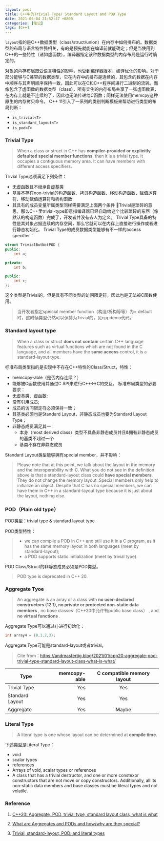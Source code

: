 ```yaml
---
layout: post
title: C++中的Trivial Type/ Standard Layout and POD Type
date: 2021-06-04 21:52:47 +0800
categories: [笔记]
tags: [C++]
---
```


`layout`指的是C++数据类型（class/struct/union）在内存中如何排布的。数据类型的布局与语言特性强相关，有的是预先就能在编译前就能确定；但是当使用到C++的一些特性（诸如虚函数），编译器指定该种数据类型的内存布局是运行时确定的。

对象的内存布局既受语言特性的影响，也受到编译器版本、编译优化的影响。对于部分能够与C兼容的数据类型，它在内存中的排布是连续的，其包含的数据在内存中顺序与其声明顺序保持一致，因此可以在C和C++程序间进行二进制的流转。而像包含了虚函数的数据类型（class），所有实例的内存布局共享了一张虚函数表，在内存上就是不连续的了，因此也无法传递给C函数；同样无法使用memcpy这种原生的内存拷贝命令。
C++ 11引入了一系列的类别判断模板来帮助进行类型的布局判断：
- `is_trivial<T>`
- `is_standard_layout<T>`
- `is_pod<T>`

### Trivial Type
> When a class or struct in C++ has **compiler-provided or explicitly defaulted special member functions**, then it is a trivial type. It occupies a contiguous memory area. It can have members with different access specifiers.

Trivial Type必须满足下列条件：
- 无虚函数且不继承自虚基类
- 基类不存在non-trivial的构造函数、拷贝构造函数、移动构造函数、赋值运算符、移动赋值运算符和析构函数
- 其具有的成员变量所属类型同样需要满足上面两个条件
Trivial是琐碎的意思，那么C++里trivial-type即意指编译器已经自动给这个比较琐碎的东西（像默认的构造函数）完成了，开发者并没有去人为定义。
Trivial Type具备的特性是其对象占据连续的内存空间，那么它就可以在内存上直接进行操作或者进行静态初始化。
Trivial Type的成员数据类型能够有不一样的access specifier：

```cpp
struct TrivialButNotPOD {
public:
    int a;

private:
    int b;

public:
    int c;
};
```
这个类型是Trivial的，但是具有不同类型的访问限定符，因此也是无法被C函数使用。

> 当开发者指定speicial member function（构造/析构等等）为= default时，这时候类型仍然可以保持为Trivial的，见cppdemo代码。

### Standard layout type

> When a class or struct **does not contain** certain C++ language features such as virtual functions which are not found in the C language, and all members have the **same access** control, it is a standard-layout type.

标准布局类型指的是实现中不存在C++特性的Class/Struct，特性：
- memcopy-able（是否内存连续？）
- 能够被C函数使用并通过C API来进行C++<->C的交互。
标准布局类型的必要要求：
- 无虚基类、虚函数;
- 没有引用成员;
- 成员的访问限定符必须保持一致；
- 其基类必须也是Standard Layout、非静态成员也要为Standard Layout Type；
- 非静态成员满足其一：
  - 本身（most derived class）类型不具备非静态成员并且&拥有非静态成员的基类不超过一个
  - 基类不存在非静态成员

Standard Layout类型能够拥有special member，并不影响：

> Please note that at this point, we talk about the layout in the memory and the interoperability with C. What you do not see in the definition above is that a standard-layout class could **have special members**. They do not change the memory layout. Special members only help to initialize an object. Despite that C has no special members, we can have them in C++ in a standard-layout type because it is just about the layout, nothing else.

### POD（Plain old type）

POD类型：trivial type & standard layout type

POD类型特性：

> - we can compile a POD in C++ and still use it in a C program, as it has the same memory layout in both languages (meet by standard-layout);
> - a POD supports static initialization (meet by trivial type).

POD Class/Struct的非静态成员必须是POD类型。

> POD type is deprecated in C++ 20.

### Aggregate Tyoe
> An aggregate is an array or a class with **no user-declared constructors (12.1), no private or protected non-static data members** , no base classes（C++20中允许有public base class） , and **no virtual functions** .

Aggregate Type可以通过`{}`进行初始化：

```cpp
int array4 = {0,1,2,3};
```

Aggregate Type可能是standard-layout或者trivial。

> Cite from：https://andreasfertig.blog/2021/01/cpp20-aggregate-pod-trivial-type-standard-layout-class-what-is-what/

| Type        | memcopy-able   |  C compatible memory layout  |
| --------   | -----:   | :----: |
| Trivial Type   | Yes     |   Yes   |
| Standard Layout        | Yes      |   Yes   |
| Aggregate       | Yes     |   Maybe    |

### Literal Type

> A literal type is one whose layout can be determined at **compile time**.

下述类型是Literal Type：

- void
- scalar types
- references
- Arrays of void, scalar types or references
- A class that has a trivial destructor, and one or more constexpr constructors that are not move or copy constructors. Additionally, all its non-static data members and base classes must be literal types and not volatile.

### Reference

1. [C++20: Aggregate, POD, trivial type, standard layout class, what is what](https://andreasfertig.blog/2021/01/cpp20-aggregate-pod-trivial-type-standard-layout-class-what-is-what/)

2. [What are Aggregates and PODs and how/why are they special?](https://stackoverflow.com/questions/4178175/what-are-aggregates-and-pods-and-how-why-are-they-special)

3. [Trivial, standard-layout, POD, and literal types](https://docs.microsoft.com/en-us/cpp/cpp/trivial-standard-layout-and-pod-types?view=msvc-160)